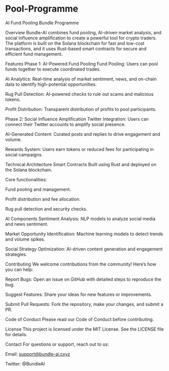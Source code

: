 # Pool-Programme
AI Fund Pooling Bundle Programme

Overview
Bundle-AI combines fund pooling, AI-driven market analysis, and social influence amplification to create a powerful tool for crypto traders. The platform is built on the Solana blockchain for fast and low-cost transactions, and it uses Rust-based smart contracts for secure and efficient fund management.

Features
Phase 1: AI-Powered Fund Pooling
Fund Pooling: Users can pool funds together to execute coordinated trades.

AI Analytics: Real-time analysis of market sentiment, news, and on-chain data to identify high-potential opportunities.

Rug Pull Detection: AI-powered checks to rule out scams and malicious tokens.

Profit Distribution: Transparent distribution of profits to pool participants.

Phase 2: Social Influence Amplification
Twitter Integration: Users can connect their Twitter accounts to amplify social presence.

AI-Generated Content: Curated posts and replies to drive engagement and volume.

Rewards System: Users earn tokens or reduced fees for participating in social campaigns.

Technical Architecture
Smart Contracts
Built using Rust and deployed on the Solana blockchain.

Core functionalities:

Fund pooling and management.

Profit distribution and fee allocation.

Rug pull detection and security checks.

AI Components
Sentiment Analysis: NLP models to analyze social media and news sentiment.

Market Opportunity Identification: Machine learning models to detect trends and volume spikes.

Social Strategy Optimization: AI-driven content generation and engagement strategies.


Contributing
We welcome contributions from the community! Here’s how you can help:

Report Bugs: Open an issue on GitHub with detailed steps to reproduce the bug.

Suggest Features: Share your ideas for new features or improvements.

Submit Pull Requests: Fork the repository, make your changes, and submit a PR.

Code of Conduct
Please read our Code of Conduct before contributing.

License
This project is licensed under the MIT License. See the LICENSE file for details.

Contact
For questions or support, reach out to us:

Email: support@bundle-ai.cxyz

Twitter: @BundleAI
